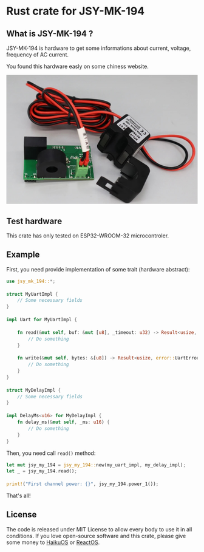 # Rust crate for JSY-MK-194

## What is JSY-MK-194 ?

JSY-MK-194 is hardware to get some informations about current, voltage, frequency of AC current.

You found this hardware easly on some chiness website.

![JSY-MK-194](doc/jsy-mk-194.jpg)

## Test hardware

This crate has only tested on ESP32-WROOM-32 microcontroler.

## Example

First, you need provide implementation of some trait (hardware abstract):
```rust
use jsy_mk_194::*;

struct MyUartImpl {
    // Some necessary fields
}

impl Uart for MyUartImpl {

    fn read(&mut self, buf: &mut [u8], _timeout: u32) -> Result<usize, error::UartError> {
        // Do something
    }

    fn write(&mut self, bytes: &[u8]) -> Result<usize, error::UartError> {
        // Do something
    }
}

struct MyDelayImpl {
    // Some necessary fields
}

impl DelayMs<u16> for MyDelayImpl {
    fn delay_ms(&mut self, _ms: u16) {
        // Do something
    }
}
```

Then, you need call `read()` method:
```rust
let mut jsy_my_194 = jsy_my_194::new(my_uart_impl, my_delay_impl);
let _ = jsy_my_194.read();

print!("First channel power: {}", jsy_my_194.power_1());
```

That's all!

## License

The code is released under MIT License to allow every body to use it in all conditions. If you love open-source software and this crate, please give some money to [HaikuOS](https://haiku-os.org/) or [ReactOS](https://reactos.org).
